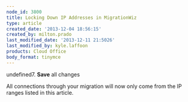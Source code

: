```yaml
---
node_id: 3800
title: Locking Down IP Addresses in MigrationWiz
type: article
created_date: '2013-12-04 18:56:15'
created_by: milton.prado
last_modified_date: '2013-12-11 21:5026'
last_modified_by: kyle.laffoon
products: Cloud Office
body_format: tinymce
---
```


undefined7. **Save** all changes

All connections through your migration will now only come from the IP
ranges listed in this article. 

 

 

 

